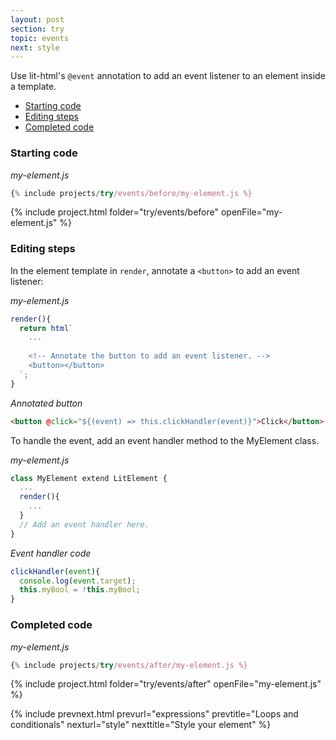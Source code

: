 ```yaml
---
layout: post
section: try
topic: events
next: style
---
```


Use lit-html's `@event` annotation to add an event listener to an element inside a template. 

* [Starting code](#start)
* [Editing steps](#edit)
* [Completed code](#completed)

<a name="start">

### Starting code

_my-element.js_

```js
{% include projects/try/events/before/my-element.js %}
```

{% include project.html folder="try/events/before" openFile="my-element.js" %}

<a name="edit">

### Editing steps

In the element template in `render`, annotate a `<button>` to add an event listener:

_my-element.js_

```js
render(){
  return html`
    ...
    
    <!-- Annotate the button to add an event listener. --> 
    <button></button>
  `;
}
```

_Annotated button_

```html
<button @click="${(event) => this.clickHandler(event)}">Click</button>
```

To handle the event, add an event handler method to the MyElement class.

_my-element.js_

```js
class MyElement extend LitElement { 
  ...
  render(){
    ...
  }
  // Add an event handler here.
}
```

_Event handler code_

```js
clickHandler(event){
  console.log(event.target);
  this.myBool = !this.myBool;
}
```

<a name="completed">

### Completed code

_my-element.js_

```js
{% include projects/try/events/after/my-element.js %}
```

{% include project.html folder="try/events/after" openFile="my-element.js" %}

{% include prevnext.html prevurl="expressions" prevtitle="Loops and conditionals" nexturl="style" nexttitle="Style your element" %}
